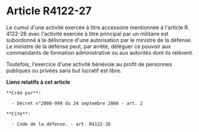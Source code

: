 # Article R4122-27

Le cumul d'une activité exercée à titre accessoire mentionnée à l'article R. 4122-26 avec l'activité exercée à titre
principal par un militaire est subordonné à la délivrance d'une autorisation par le ministre de la défense. Le ministre de la
défense peut, par arrêté, déléguer ce pouvoir aux commandants de formation administrative ou aux autorités dont ils
relèvent. 

Toutefois, l'exercice d'une activité bénévole au profit de personnes publiques ou privées sans but lucratif est libre.

**Liens relatifs à cet article**

	**Créé par**:

	  - Décret n°2008-999 du 24 septembre 2008 - art. 2

	**Cite**:

	  - Code de la défense. - art. R4122-26
